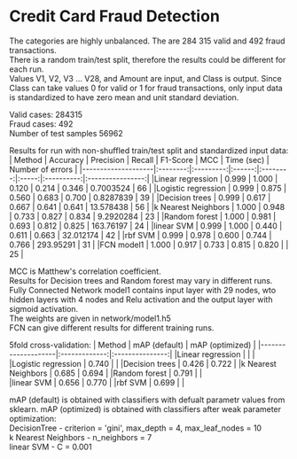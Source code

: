 # Credit Card Fraud Detection

The categories are highly unbalanced. The are 284 315 valid and 492 fraud transactions.  
There is a random train/test split, therefore the results could be different for each run.  
Values V1, V2, V3 ... V28, and Amount are input, and Class is output. Since Class can take values 0 for valid or 1 for fraud transactions, only input data is standardized to have zero mean and unit standard deviation.  

Valid cases: 284315  
Fraud cases: 492  
Number of test samples 56962  


Results for run with non-shuffled train/test split and standardized input data:
| Method             | Accuracy | Precision | Recall | F1-Score | MCC   | Time (sec) | Number of errors |
|--------------------|:--------:|:---------:|:------:|:--------:|:-----:|:----------:|:----------------:|
|Linear regression   | 0.999    | 1.000     | 0.120  | 0.214    | 0.346 | 0.7003524  | 66               |
|Logistic regression | 0.999    | 0.875     | 0.560  | 0.683    | 0.700 | 0.8287839  | 39               |
|Decision trees      | 0.999    | 0.617     | 0.667  | 0.641    | 0.641 | 13.578438  | 56               |
|k Nearest Neighbors | 1.000    | 0.948     | 0.733  | 0.827    | 0.834 | 9.2920284  | 23               |
|Random forest       | 1.000    | 0.981     | 0.693  | 0.812    | 0.825 | 163.76197  | 24               |
|linear SVM          | 0.999    | 1.000     | 0.440  | 0.611    | 0.663 | 32.012174  | 42               |
|rbf SVM             | 0.999    | 0.978     | 0.600  | 0.744    | 0.766 | 293.95291  | 31               |
|FCN model1          | 1.000    | 0.917     | 0.733  | 0.815    | 0.820 |            | 25               |

MCC is Matthew's correlation coefficient.  
Results for Decision trees and Random forest may vary in different runs.  
Fully Connected Network model1 contains input layer with 29 nodes, wto hidden layers with 4 nodes and Relu activation and the output
layer with sigmoid activation.  
The weights are given in network/model1.h5  
FCN can give different results for different training runs.  


5fold cross-validation:
| Method             | mAP (default) | mAP (optimized) |
|--------------------|:-------------:|:---------------:|
|Linear regression   |               |                 |   
|Logistic regression | 0.740         |                 |
|Decision trees      | 0.426         | 0.722           |
|k Nearest Neighbors | 0.685         | 0.694           |
|Random forest       | 0.791         |                 |   
|linear SVM          | 0.656         | 0.770           | 
|rbf SVM             | 0.699         |                 | 

mAP (default) is obtained with classifiers with defualt parametr values from sklearn.
mAP (optimized) is obtained with classifiers after weak parameter optimization:  
DecisionTree - criterion = 'gini', max_depth = 4, max_leaf_nodes = 10   
k Nearest Neighbors - n_neighbors = 7  
linear SVM - C = 0.001  

